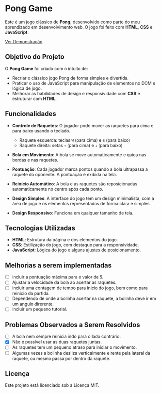 # Pong Game

Este é um jogo clássico de **Pong**, desenvolvido como parte do meu aprendizado em desenvolvimento web. O jogo foi feito com **HTML**, **CSS** e **JavaScript**.

<a href="https://brunomoraesdigital.github.io/pong/" target="_blank" rel="noopener noreferrer">Ver Demonstração</a>

## Objetivo do Projeto

O **Pong Game** foi criado com o intuito de:
- Recriar o clássico jogo Pong de forma simples e divertida.
- Praticar o uso de JavaScript para manipulação de elementos no DOM e lógica de jogo.
- Melhorar as habilidades de design e responsividade com **CSS** e estruturar com **HTML**.

## Funcionalidades

- **Controle de Raquetes**: O jogador pode mover as raquetes para cima e para baixo usando o teclado.
  - Raquete esquerda: teclas `W` (para cima) e `S` (para baixo)
  - Raquete direita: setas `↑` (para cima) e `↓` (para baixo)
  
- **Bola em Movimento**: A bola se move automaticamente e quica nas bordas e nas raquetes.
  
- **Pontuação**: Cada jogador marca pontos quando a bola ultrapassa a raquete do oponente. A pontuação é exibida na tela.

- **Reinício Automático**: A bola e as raquetes são reposicionadas automaticamente no centro após cada ponto.

- **Design Simples**: A interface do jogo tem um design minimalista, com a área de jogo e os elementos representados de forma clara e simples.
  
- **Design Responsivo**: Funciona em qualquer tamanho de tela.

## Tecnologias Utilizadas

- **HTML**: Estrutura da página e dos elementos do jogo.
- **CSS**: Estilização do jogo, com destaque para a responsividade.
- **JavaScript**: Lógica do jogo e alguns ajustes de posicionamento.

## Melhorias a serem implementadas

- [ ] incluir a pontuação máxima para o valor de 5.
- [ ] Ajustar a velocidade da bola ao acertar as raquetes.
- [ ] incluir uma contagem de tempo para inicio do jogo, bem como para reinicio da partida.
- [ ] Dependendo de onde a bolinha acertar na raquete, a bolinha deve ir em um angulo direrente.
- [ ] Incluir um pequeno tutorial.

## Problemas Observados a Serem Resolvidos

- [ ] A bola nem sempre reinicia indo para o lado contrário.
- [x] Não é possível usar as duas raquetes juntas.
- [ ] As raquetes tem um pequeno atraso para iniciar o movimento.
- [ ] Algumas vezes a bolinha desliza verticalmente e rente pela lateral da raquete, ou mesmo passa por dentro da raquete.

## Licença

Este projeto está licenciado sob a Licença MIT.
